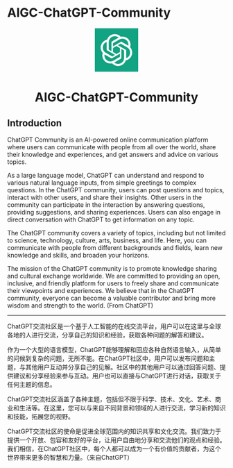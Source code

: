 # AIGC-ChatGPT-Community

<p align="center">
<img src="https://github.com/Andywli/AIGC-ChatGPT-Community/blob/main/images/ChatGPT.png?raw=true" alt="AIGC-ChatGPT-Community" width="100">
</p>
<h1 align="center">AIGC-ChatGPT-Community</h1>

## Introduction

ChatGPT Community is an AI-powered online communication platform where users can communicate with people from all over the world, share their knowledge and experiences, and get answers and advice on various topics.

As a large language model, ChatGPT can understand and respond to various natural language inputs, from simple greetings to complex questions. In the ChatGPT community, users can post questions and topics, interact with other users, and share their insights. Other users in the community can participate in the interaction by answering questions, providing suggestions, and sharing experiences. Users can also engage in direct conversation with ChatGPT to get information on any topic.

The ChatGPT community covers a variety of topics, including but not limited to science, technology, culture, arts, business, and life. Here, you can communicate with people from different backgrounds and fields, learn new knowledge and skills, and broaden your horizons.

The mission of the ChatGPT community is to promote knowledge sharing and cultural exchange worldwide. We are committed to providing an open, inclusive, and friendly platform for users to freely share and communicate their viewpoints and experiences. We believe that in the ChatGPT community, everyone can become a valuable contributor and bring more wisdom and strength to the world. (From ChatGPT)

---

ChatGPT交流社区是一个基于人工智能的在线交流平台，用户可以在这里与全球各地的人进行交流，分享自己的知识和经验，获取各种问题的解答和建议。

作为一个大型的语言模型，ChatGPT能够理解和回应各种自然语言输入，从简单的问候到复杂的问题，无所不能。在ChatGPT社区中，用户可以发布问题和主题，与其他用户互动并分享自己的见解。社区中的其他用户可以通过回答问题、提供建议和分享经验来参与互动。用户也可以直接与ChatGPT进行对话，获取关于任何主题的信息。

ChatGPT交流社区涵盖了各种主题，包括但不限于科学、技术、文化、艺术、商业和生活等。在这里，您可以与来自不同背景和领域的人进行交流，学习新的知识和技能，拓展您的视野。

ChatGPT交流社区的使命是促进全球范围内的知识共享和文化交流。我们致力于提供一个开放、包容和友好的平台，让用户自由地分享和交流他们的观点和经验。我们相信，在ChatGPT社区中，每个人都可以成为一个有价值的贡献者，为这个世界带来更多的智慧和力量。（来自ChatGPT）









